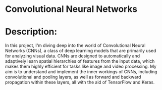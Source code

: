 # Convolutional Neural Networks

# Description: 

In this project, I'm diving deep into the world of Convolutional Neural Networks (CNNs), a class of deep learning models that are primarily used for analyzing visual data. CNNs are designed to automatically and adaptively learn spatial hierarchies of features from the input data, which makes them highly efficient for tasks like image and video processing. My aim is to understand and implement the inner workings of CNNs, including convolutional and pooling layers, as well as forward and backward propagation within these layers, all with the aid of TensorFlow and Keras.
